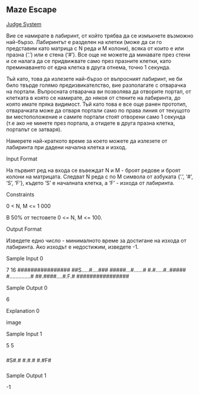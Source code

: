 ## Maze Escape

[Judge System](https://www.hackerrank.com/contests/practice-8-sda/challenges/maze-9)

Вие се намирате в лабиринт, от който трябва да се измъкнете възможно най-бързо. Лабиринтът е разделен на клетки (може да си го представим като матрица с N реда и М колони), всяка от които е или празна (‘.’) или е стена (‘#’). Все още не можете да минавате през стени и се налага да се придвижвате само през празните клетки, като преминаването от една клетка в друга отнема, точно 1 секунда.

Тъй като, това да излезете най-бързо от въпросният лабиринт, не би било твърде голямо предизвикателство, вие разполагате с отварачка на портали. Въпросната отварачка ви позволява да отворите портал, от клетката в която се намирате, до някоя от стените на лабиринта, до която имате пряка видимост. Тъй като това е все още ранен прототип, отварачката може да отваря портали само по права линия от текущото ви местоположение и самите портали стоят отворени само 1 секунда (т.е ако не минете през портала, а отидете в друга празна клетка, порталът се затваря).

Намерете най-краткото време за което можете да излезете от лабиринта при дадени начална клетка и изход.

Input Format

На първият ред на входа се въвеждат N и М - броят редове и броят колони на матрицата. Следват N реда с по M символа от азбуката {‘.’, ‘#’, ‘S’, ‘F’}, където ‘S’ е началната клетка, а ‘F’ - изхода от лабиринта.

Constraints

0 < N, M <= 1 000

В 50% от тестовете 0 <= N, M <= 100.

Output Format

Изведете едно число - минималното време за достигане на изхода от лабиринта. Ако изходът е недостижим, изведете -1.

Sample Input 0

7 16
################
##S.....#....###
#####...#......#
#.#.....#..#####
#..............#
##.####....#.F.#
################

Sample Output 0

6

Explanation 0

image

Sample Input 1

5 5
#####
#S#.#
#.#.#
#.#F#
#####

Sample Output 1

-1

